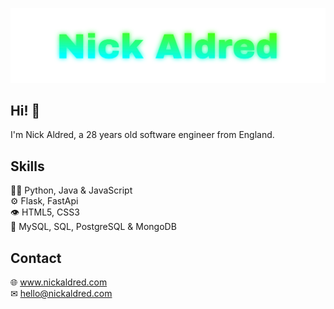 <p align="center"> 
  
  <img src="./Nick Aldred.svg">
  
 </p>

Hi! 👋
-----------------------------------------------------------------------
I'm Nick Aldred, a 28 years old software engineer from England.<br />

Skills <br />
-----------------------------------------------------------------------

👨‍💻 Python, Java & JavaScript <br />
⚙️ Flask, FastApi<br />
👁️ HTML5, CSS3<br />
💽 MySQL, SQL, PostgreSQL & MongoDB<br />

Contact <br />
-----------------------------------------------------------------------
🌐 www.nickaldred.com<br />
✉ hello@nickaldred.com<br />
